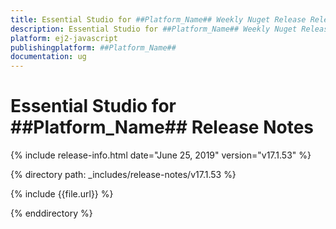 ```yaml
---
title: Essential Studio for ##Platform_Name## Weekly Nuget Release Release Notes  
description: Essential Studio for ##Platform_Name## Weekly Nuget Release Release Notes  
platform: ej2-javascript
publishingplatform: ##Platform_Name##
documentation: ug
---
```


# Essential Studio for  ##Platform_Name##  Release Notes  

{% include release-info.html date="June 25, 2019"   version="v17.1.53"  %} 

{% directory path: _includes/release-notes/v17.1.53 %}

{% include {{file.url}} %}

{% enddirectory %}
